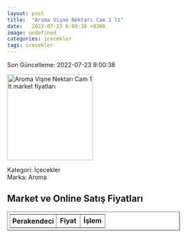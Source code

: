 ```yaml
---
layout: post
title:  "Aroma Vişne Nektarı Cam 1 lt"
date:   2022-07-23 6:00:38 +0300
image: undefined
categories: icecekler
tags: icecekler
---
```


Son Güncelleme: 2022-07-23 9:00:38

<img src="undefined" width="200" alt="Aroma Vişne Nektarı Cam 1 lt market fiyatları" />

Kategori: İçecekler
<br />
Marka: Aroma

<h2>Market ve Online Satış Fiyatları</h2>

<table border="1" style="padding: 5px;width:80%;">
  <tr>
    <td style="padding: 5px;"><strong>Perakendeci</strong></td>
    <td><strong>Fiyat</strong></td>
    <td><strong>İşlem</strong></td>
  </tr>
  
</table>
